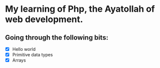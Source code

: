 # My learning of Php, the Ayatollah of web development.

## Going through the following bits:

- [x] Hello world
- [x] Primitive data types
- [x] Arrays
